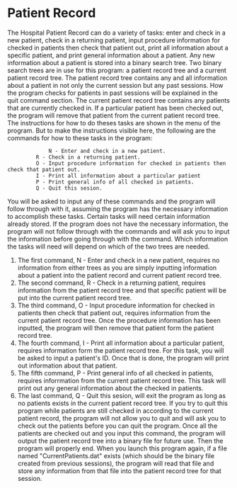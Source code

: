 # Patient Record
The Hospital Patient Record can do a variety of tasks: enter and check in a new patient, check in a returning patient, input procedure information for checked in patients then check that patient out, print all information about a specific patient, and print general information about a patient. Any new information about a patient is stored into a binary search tree. Two binary search trees are in use for this program: a patient record tree and a current patient record tree. The patient record tree contains any and all information about a patient in not only the current session but any past sessions. How the program checks for patients in past sessions will be explained in the quit command section. The current patient record tree contains any patients that are currently checked in. If a particular patient has been checked out, the program will remove that patient from the current patient record tree. The instructions for how to do theses tasks are shown in the menu of the program. But to make the instructions visible here, the following are the commands for how to these tasks in the program:

       			 N - Enter and check in a new patient.
			 R - Check in a returning patient.
			 O - Input procedure information for checked in patients then check that patient out.
			 I - Print all information about a particular patient
			 P - Print general info of all checked in patients.
			 Q - Quit this sesion.
       
You will be asked to input any of these commands and the program will follow through with it, assuming the program has the necessary information to accomplish these tasks. Certain tasks will need certain information already stored. If the program does not have the necessary information, the program will not follow through with the commands and will ask you to input the information before going through with the command. Which information the tasks will need will depend on which of the two trees are needed.
1) The first command, N - Enter and check in a new patient, requires no information from either trees as you are simply inputting information about a patient into the patient record and current patient record tree.
2) The second command, R - Check in a returning patient, requires information from the patient record tree and that specific patient will be put into the current patient record tree.
3) The third command, O - Input procedure information for checked in patients then check that patient out, requires information from the current patient record tree. Once the procedure information has been inputted, the program will then remove that patient form the patient record tree.
4) The fourth command, I - Print all information about a particular patient, requires information form the patient record tree. For this task, you will be asked to input a patient's ID. Once that is done, the program will print out information about that patient.
5) The fifth command, P - Print general info of all checked in patients, requires inforrmation from the current patient record tree. This task will print out any general information about the checked in patients.
6) The last command, Q - Quit this sesion, will exit the program as long as no patients exists in the current patient record tree. If you try to quit this program while patients are still checked in according to the current patient record, the program will not allow you to quit and will ask you to check out the patients before you can quit the program. Once all the patients are checked out and you input this command, the program will output the patient record tree into a binary file for future use. Then the program will properly end. When you launch this program again, if a file named "CurrentPatients.dat" exists (which should be the binary file created from previous sessions), the program will read that file and store any information from that file into the patient record tree for that session.
